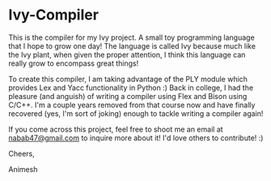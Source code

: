 # Ivy-Compiler
This is the compiler for my Ivy project. A small toy programming language that I hope to grow one day! The language is called Ivy because much like the Ivy plant, when given the proper attention, I think this language can really grow to encompass great things!

To create this compiler, I am taking advantage of the PLY module which provides Lex and Yacc functionality in Python :) Back in college, I had the pleasure (and anguish) of writing a compiler using Flex and Bison using C/C++. I'm a couple years removed from that course now and have finally recovered (yes, I'm sort of joking) enough to tackle writing a compiler again!

If you come across this project, feel free to shoot me an email at nabab47@gmail.com to inquire more about it! I'd love others to contribute! :)

Cheers,

Animesh
